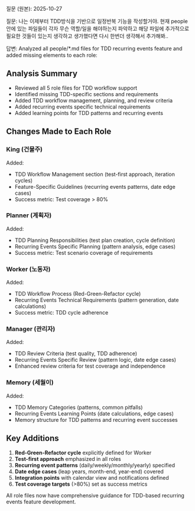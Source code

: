 질문 (원본):
2025-10-27

질문: 나는 이제부터 TDD방식을 기반으로 일정반복 기능을 작성할거야.
현재 people 안에 있는 파일들이 각자 무슨 역할/일을 해야하는지 파악하고 해당 파일에 추가적으로 필요한 것들이 있는지 생각하고 생가했다면 다시 한번더 생각해서 추가해봐..

답변:
Analyzed all people/*.md files for TDD recurring events feature and added missing elements to each role:

<!-- 반복 일정 기능을 위한 TDD 접근으로 people/*.md 파일을 분석하고 각 역할에 누락된 요소를 추가했습니다. -->

## Analysis Summary
<!-- 분석 요약 -->
- Reviewed all 5 role files for TDD workflow support
- Identified missing TDD-specific sections and requirements
- Added TDD workflow management, planning, and review criteria
- Added recurring events specific technical requirements
- Added learning points for TDD patterns and recurring events

## Changes Made to Each Role
<!-- 각 역할에 대한 변경사항 -->

### King (건물주)
Added:
- TDD Workflow Management section (test-first approach, iteration cycles)
- Feature-Specific Guidelines (recurring events patterns, date edge cases)
- Success metric: Test coverage > 80%

### Planner (계획자)
Added:
- TDD Planning Responsibilities (test plan creation, cycle definition)
- Recurring Events Specific Planning (pattern analysis, edge cases)
- Success metric: Test scenario coverage of requirements

### Worker (노동자)
Added:
- TDD Workflow Process (Red-Green-Refactor cycle)
- Recurring Events Technical Requirements (pattern generation, date calculations)
- Success metric: TDD cycle adherence

### Manager (관리자)
Added:
- TDD Review Criteria (test quality, TDD adherence)
- Recurring Events Specific Review (pattern logic, date edge cases)
- Enhanced review criteria for test coverage and independence

### Memory (세월이)
Added:
- TDD Memory Categories (patterns, common pitfalls)
- Recurring Events Learning Points (date calculations, edge cases)
- Memory structure for TDD patterns and recurring event successes

## Key Additions
<!-- 주요 추가 사항 -->
1. **Red-Green-Refactor cycle** explicitly defined for Worker
2. **Test-first approach** emphasized in all roles
3. **Recurring event patterns** (daily/weekly/monthly/yearly) specified
4. **Date edge cases** (leap years, month-end, year-end) covered
5. **Integration points** with calendar view and notifications defined
6. **Test coverage targets** (>80%) set as success metrics

All role files now have comprehensive guidance for TDD-based recurring events feature development.

<!-- 모든 역할 파일에 반복 일정 기능을 위한 TDD 기반 개발에 대한 포괄적인 가이드가 있습니다. -->

